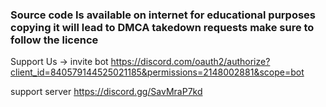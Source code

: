 ### Source code Is available on internet for educational purposes copying it will lead to DMCA takedown requests make sure to follow the licence 














Support Us -> 
invite bot https://discord.com/oauth2/authorize?client_id=840579144525021185&permissions=2148002881&scope=bot













support server https://discord.gg/SavMraP7kd
